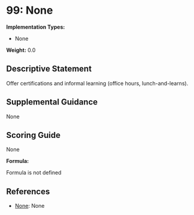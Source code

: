 # 99: None

**Implementation Types:**

- None

**Weight:** 0.0

## Descriptive Statement

Offer certifications and informal learning (office hours, lunch-and-learns).

## Supplemental Guidance

None

## Scoring Guide

None

**Formula:**

Formula is not defined

## References

- [None](None): None

